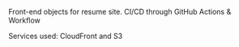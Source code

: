 <p>Front-end objects for resume site. CI/CD through GitHub Actions & Workflow</p>
<p>Services used: CloudFront and S3</p>
